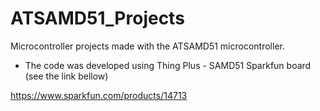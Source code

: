 # ATSAMD51_Projects
Microcontroller projects made with the ATSAMD51 microcontroller.
- The code was developed using Thing Plus - SAMD51 Sparkfun board (see the link bellow)

https://www.sparkfun.com/products/14713